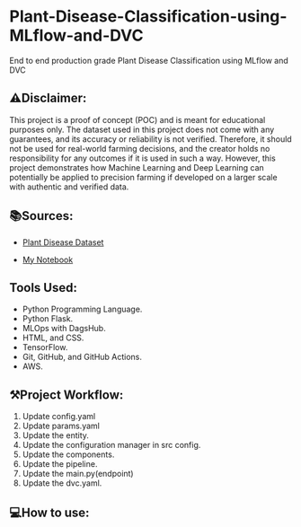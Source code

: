 # Plant-Disease-Classification-using-MLflow-and-DVC
End to end production grade Plant Disease Classification using MLflow and DVC

## ⚠️Disclaimer:
This project is a proof of concept (POC) and is meant for educational purposes only. The dataset used in this project does not come with any guarantees, and its accuracy or reliability is not verified. Therefore, it should not be used for real-world farming decisions, and the creator holds no responsibility for any outcomes if it is used in such a way. However, this project demonstrates how Machine Learning and Deep Learning can potentially be applied to precision farming if developed on a larger scale with authentic and verified data.


## 📚Sources:
- [Plant Disease Dataset](https://www.kaggle.com/datasets/vipoooool/new-plant-diseases-dataset)

- [My Notebook](https://www.kaggle.com/code/radwankhondokar/resnet-from-scratch-and-plant-diseases-dataset)


## Tools Used:
- Python Programming Language.
- Python Flask.
- MLOps with DagsHub.
- HTML, and CSS.
- TensorFlow.
- Git, GitHub, and GitHub Actions.
- AWS.


## ⚒️Project Workflow:
1. Update config.yaml
2. Update params.yaml
3. Update the entity.
4. Update the configuration manager in src config.
5. Update the components.
6. Update the pipeline.
7. Update the main.py(endpoint)
8. Update the dvc.yaml.

## 💻How to use: